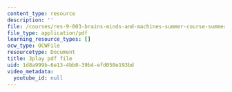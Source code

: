 ```yaml
---
content_type: resource
description: ''
file: /courses/res-9-003-brains-minds-and-machines-summer-course-summer-2015/1d8a999b6e134bb039b4efd050e193bd_6iW0beoK2tI.pdf
file_type: application/pdf
learning_resource_types: []
ocw_type: OCWFile
resourcetype: Document
title: 3play pdf file
uid: 1d8a999b-6e13-4bb0-39b4-efd050e193bd
video_metadata:
  youtube_id: null
---
```

